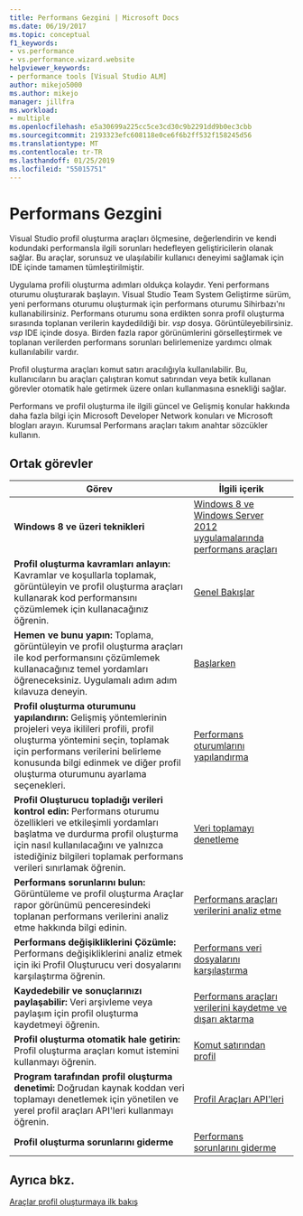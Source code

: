 ```yaml
---
title: Performans Gezgini | Microsoft Docs
ms.date: 06/19/2017
ms.topic: conceptual
f1_keywords:
- vs.performance
- vs.performance.wizard.website
helpviewer_keywords:
- performance tools [Visual Studio ALM]
author: mikejo5000
ms.author: mikejo
manager: jillfra
ms.workload:
- multiple
ms.openlocfilehash: e5a30699a225cc5ce3cd30c9b2291dd9b0ec3cbb
ms.sourcegitcommit: 2193323efc608118e0ce6f6b2ff532f158245d56
ms.translationtype: MT
ms.contentlocale: tr-TR
ms.lasthandoff: 01/25/2019
ms.locfileid: "55015751"
---
```

# <a name="performance-explorer"></a>Performans Gezgini

Visual Studio profil oluşturma araçları ölçmesine, değerlendirin ve kendi kodundaki performansla ilgili sorunları hedefleyen geliştiricilerin olanak sağlar. Bu araçlar, sorunsuz ve ulaşılabilir kullanıcı deneyimi sağlamak için IDE içinde tamamen tümleştirilmiştir.

Uygulama profili oluşturma adımları oldukça kolaydır. Yeni performans oturumu oluşturarak başlayın. Visual Studio Team System Geliştirme sürüm, yeni performans oturumu oluşturmak için performans oturumu Sihirbazı'nı kullanabilirsiniz. Performans oturumu sona erdikten sonra profil oluşturma sırasında toplanan verilerin kaydedildiği bir. *vsp* dosya. Görüntüleyebilirsiniz. *vsp* IDE içinde dosya. Birden fazla rapor görünümlerini görselleştirmek ve toplanan verilerden performans sorunları belirlemenize yardımcı olmak kullanılabilir vardır.

Profil oluşturma araçları komut satırı aracılığıyla kullanılabilir. Bu, kullanıcıların bu araçları çalıştıran komut satırından veya betik kullanan görevler otomatik hale getirmek üzere onları kullanmasına esnekliği sağlar.

Performans ve profil oluşturma ile ilgili güncel ve Gelişmiş konular hakkında daha fazla bilgi için Microsoft Developer Network konuları ve Microsoft blogları arayın. Kurumsal Performans araçları takım anahtar sözcükler kullanın.

## <a name="common-tasks"></a>Ortak görevler

|Görev|İlgili içerik|
|----------|---------------------|
|**Windows 8 ve üzeri teknikleri**|[Windows 8 ve Windows Server 2012 uygulamalarında performans araçları](../profiling/performance-tools-on-windows-8-and-windows-server-2012-applications.md)|
|**Profil oluşturma kavramları anlayın:** Kavramlar ve koşullarla toplamak, görüntüleyin ve profil oluşturma araçları kullanarak kod performansını çözümlemek için kullanacağınız öğrenin.|[Genel Bakışlar](../profiling/overviews-performance-tools.md)|
|**Hemen ve bunu yapın:** Toplama, görüntüleyin ve profil oluşturma araçları ile kod performansını çözümlemek kullanacağınız temel yordamları öğreneceksiniz. Uygulamalı adım adım kılavuza deneyin.|[Başlarken](../profiling/getting-started-with-performance-tools.md)|
|**Profil oluşturma oturumunu yapılandırın:** Gelişmiş yöntemlerinin projeleri veya ikilileri profili, profil oluşturma yöntemini seçin, toplamak için performans verilerini belirleme konusunda bilgi edinmek ve diğer profil oluşturma oturumunu ayarlama seçenekleri.|[Performans oturumlarını yapılandırma](../profiling/configuring-performance-sessions.md)|
|**Profil Oluşturucu topladığı verileri kontrol edin:** Performans oturumu özellikleri ve etkileşimli yordamları başlatma ve durdurma profil oluşturma için nasıl kullanılacağını ve yalnızca istediğiniz bilgileri toplamak performans verileri sınırlamak öğrenin.|[Veri toplamayı denetleme](../profiling/controlling-data-collection.md)|
|**Performans sorunlarını bulun:** Görüntüleme ve profil oluşturma Araçlar rapor görünümü penceresindeki toplanan performans verilerini analiz etme hakkında bilgi edinin.|[Performans araçları verilerini analiz etme](../profiling/analyzing-performance-tools-data.md)|
|**Performans değişikliklerini Çözümle:** Performans değişikliklerini analiz etmek için iki Profil Oluşturucu veri dosyalarını karşılaştırma öğrenin.|[Performans veri dosyalarını karşılaştırma](../profiling/comparing-performance-data-files.md)|
|**Kaydedebilir ve sonuçlarınızı paylaşabilir:** Veri arşivleme veya paylaşım için profil oluşturma kaydetmeyi öğrenin.|[Performans araçları verilerini kaydetme ve dışarı aktarma](../profiling/saving-and-exporting-performance-tools-data.md)|
|**Profil oluşturma otomatik hale getirin:** Profil oluşturma araçları komut istemini kullanmayı öğrenin.|[Komut satırından profil](../profiling/using-the-profiling-tools-from-the-command-line.md)|
|**Program tarafından profil oluşturma denetimi:** Doğrudan kaynak koddan veri toplamayı denetlemek için yönetilen ve yerel profil araçları API'leri kullanmayı öğrenin.|[Profil Araçları API'leri](../profiling/profiling-tools-apis.md)|
|**Profil oluşturma sorunlarını giderme**|[Performans sorunlarını giderme](../profiling/troubleshooting-performance-tools-issues.md)|

## <a name="see-also"></a>Ayrıca bkz.

[Araçlar profil oluşturmaya ilk bakış](../profiling/profiling-feature-tour.md)